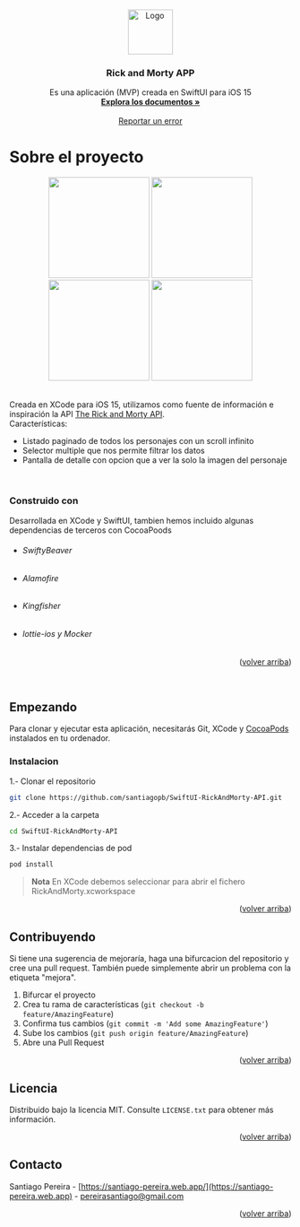 <a name="readme-top"></a>
<!-- PROJECT LOGO -->
<br />
<div align="center">
  <img src="https://user-images.githubusercontent.com/14046000/216837163-a2f5c503-ba57-4733-a036-ff64fd946344.png" alt="Logo" width="80" height="80">

  <h3 align="center">Rick and Morty APP</h3>

  <p align="center">
    Es una aplicación (MVP) creada en SwiftUI para iOS 15
    <br />
    <a href="https://github.com/santiagopb/SwiftUI-RickAndMorty-API"><strong>Explora los documentos »</strong></a>
    <br />
    <br />
    <a href="https://github.com/santiagopb/SwiftUI-RickAndMorty-API/issues">Reportar un error</a>
  </p>
</div>

# Sobre el proyecto
<div align="center" display="flex">
  <img width="180" src="https://user-images.githubusercontent.com/14046000/216828304-45b0610b-4571-49cb-a474-d2541fbae38a.png">
  <img width="180" src="https://user-images.githubusercontent.com/14046000/216828321-a4acef59-30da-4637-96f7-efedfa7664d3.png">
  <img width="180" src="https://user-images.githubusercontent.com/14046000/216828327-215f4007-af10-4a3e-a56c-1ac808e34202.png">
  <img width="180" src="https://user-images.githubusercontent.com/14046000/216828344-28485c33-38a9-4c7b-af4e-3c47527017d0.png">
</div>

<br />

Creada en XCode para iOS 15, utilizamos como fuente de información e inspiración la API [The Rick and Morty API](https://rickandmortyapi.com/).
<br/>
Características:
* Listado paginado de todos los personajes con un scroll infinito
* Selector multiple que nos permite filtrar los datos
* Pantalla de detalle con opcion que a ver la solo la imagen del personaje

<br/>

### Construido con
Desarrollada en XCode y SwiftUI, tambien hemos incluido algunas dependencias de terceros con CocoaPoods
* ###### SwiftyBeaver
* ###### Alamofire
* ###### Kingfisher
* ###### lottie-ios y Mocker 

<p align="right">(<a href="#readme-top">volver arriba</a>)</p>

<br/>

<!-- GETTING STARTED -->
## Empezando
Para clonar y ejecutar esta aplicación, necesitarás Git, XCode y [CocoaPods](https://cocoapods.org/) instalados en tu ordenador.

### Instalacion

1.- Clonar el repositorio
   ```sh
   git clone https://github.com/santiagopb/SwiftUI-RickAndMorty-API.git
   ```

2.- Acceder a la carpeta
   ```sh
   cd SwiftUI-RickAndMorty-API
   ```
   
3.- Instalar dependencias de pod
   ```sh
   pod install
   ```

> **Nota**
> En XCode debemos seleccionar para abrir el fichero RickAndMorty.xcworkspace


<p align="right">(<a href="#readme-top">volver arriba</a>)</p>

<!-- CONTRIBUTING -->
## Contribuyendo

Si tiene una sugerencia de mejoraría, haga una bifurcacion del repositorio y cree una pull request. También puede simplemente abrir un problema con la etiqueta "mejora".

1. Bifurcar el proyecto
2. Crea tu rama de características (`git checkout -b feature/AmazingFeature`)
3. Confirma tus cambios (`git commit -m 'Add some AmazingFeature'`)
4. Sube los cambios (`git push origin feature/AmazingFeature`)
5. Abre una Pull Request

<p align="right">(<a href="#readme-top">volver arriba</a>)</p>



<!-- LICENSE -->
## Licencia

Distribuido bajo la licencia MIT. Consulte `LICENSE.txt` para obtener más información.

<p align="right">(<a href="#readme-top">volver arriba</a>)</p>



<!-- CONTACT -->
## Contacto

Santiago Pereira - [https://santiago-pereira.web.app/](https://santiago-pereira.web.app) - pereirasantiago@gmail.com

<p align="right">(<a href="#readme-top">volver arriba</a>)</p>

